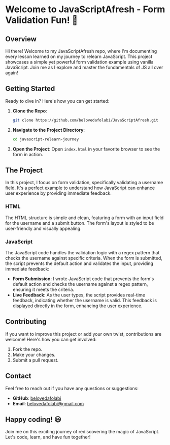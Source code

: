 # Welcome to JavaScriptAfresh - Form Validation Fun! 🎉

## Overview

Hi there! Welcome to my JavaScriptAfresh repo, where I'm documenting every lesson learned on my journey to relearn JavaScript. This project showcases a simple yet powerful form validation example using vanilla JavaScript. Join me as I explore and master the fundamentals of JS all over again!

## Getting Started

Ready to dive in? Here's how you can get started:

1. **Clone the Repo**:
   ```sh
   git clone https://github.com/belovedafolabi/JavaScriptAfresh.git
   ```
2. **Navigate to the Project Directory**:
   ```sh
   cd javascript-relearn-journey
   ```
3. **Open the Project**:
   Open `index.html` in your favorite browser to see the form in action.

## The Project

In this project, I focus on form validation, specifically validating a username field. It's a perfect example to understand how JavaScript can enhance user experience by providing immediate feedback.

### HTML

The HTML structure is simple and clean, featuring a form with an input field for the username and a submit button. The form's layout is styled to be user-friendly and visually appealing.

### JavaScript

The JavaScript code handles the validation logic with a regex pattern that checks the username against specific criteria. When the form is submitted, the script prevents the default action and validates the input, providing immediate feedback:

- **Form Submission**: I wrote JavaScript code that prevents the form's default action and checks the username against a regex pattern, ensuring it meets the criteria.
- **Live Feedback**: As the user types, the script provides real-time feedback, indicating whether the username is valid. This feedback is displayed directly in the form, enhancing the user experience.

## Contributing

If you want to improve this project or add your own twist, contributions are welcome! Here's how you can get involved:

1. Fork the repo.
2. Make your changes.
3. Submit a pull request.

## Contact

Feel free to reach out if you have any questions or suggestions:

- **GitHub**: [belovedafolabi](https://github.com/belovedafolabi)
- **Email**: [belovedafolabi@gmail.com](mailto:belovedafolabi@gmail.com)

## Happy coding! 😃

Join me on this exciting journey of rediscovering the magic of JavaScript. Let's code, learn, and have fun together!